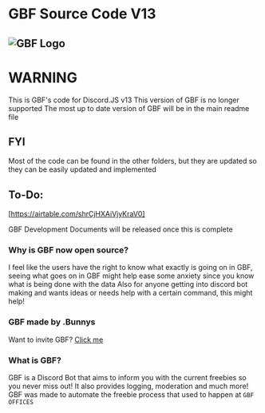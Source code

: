 # GBF Source Code V13
  ![GBF Logo](https://cdn.discordapp.com/attachments/932756227295948910/997240715258101840/GBF_Bot_Logo.png)
------------------------
# WARNING 
This is GBF's code for Discord.JS v13
This version of GBF is no longer supported
The most up to date version of GBF will be in the main readme file

## FYI
Most of the code can be found in the other folders, but they are updated so they can be easily updated and implemented

## To-Do:
[https://airtable.com/shrCjHXAiVjyKraV0]

GBF Development Documents will be released once this is complete

### Why is GBF now open source?
I feel like the users have the right to know what exactly is going on in GBF, seeing what goes on in GBF might help ease some anxiety since you know what is being done with the data
Also for anyone getting into discord bot making and wants ideas or needs help with a certain command, this might help!

### GBF made by .Bunnys
Want to invite GBF? [Click me](https://discord.com/api/oauth2/authorize?client_id=795361755223556116&permissions=1642788809975&scope=bot%20applications.commands)

### What is GBF?
GBF is a Discord Bot that aims to inform you with the current freebies so you never miss out!
It also provides logging, moderation and much more!
GBF was made to automate the freebie process that used to happen at `GBF OFFICES`
